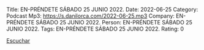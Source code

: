 Title: EN-PRÉNDETE SÁBADO 25 JUNIO 2022.
Date: 2022-06-25
Category: Podcast
Mp3: https://s.danilorca.com/2022-06-25.mp3
Company: EN-PRÉNDETE SÁBADO 25 JUNIO 2022.
Person: EN-PRÉNDETE SÁBADO 25 JUNIO 2022.
Tags: EN-PRÉNDETE SÁBADO 25 JUNIO 2022.
Rating: 0

<a href="https://s.danilorca.com/2022-06-25.mp3" type="audio/mpeg">
Escuchar
</a>
